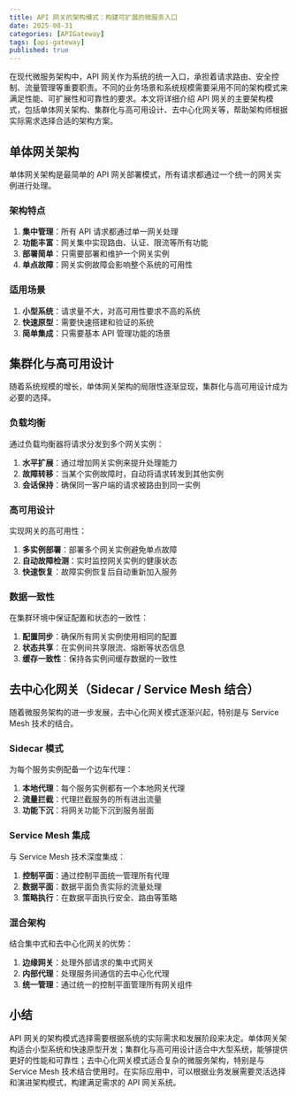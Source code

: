 ```yaml
---
title: API 网关的架构模式：构建可扩展的微服务入口
date: 2025-08-31
categories: [APIGateway]
tags: [api-gateway]
published: true
---
```


在现代微服务架构中，API 网关作为系统的统一入口，承担着请求路由、安全控制、流量管理等重要职责。不同的业务场景和系统规模需要采用不同的架构模式来满足性能、可扩展性和可靠性的要求。本文将详细介绍 API 网关的主要架构模式，包括单体网关架构、集群化与高可用设计、去中心化网关等，帮助架构师根据实际需求选择合适的架构方案。

## 单体网关架构

单体网关架构是最简单的 API 网关部署模式，所有请求都通过一个统一的网关实例进行处理。

### 架构特点

1. **集中管理**：所有 API 请求都通过单一网关处理
2. **功能丰富**：网关集中实现路由、认证、限流等所有功能
3. **部署简单**：只需要部署和维护一个网关实例
4. **单点故障**：网关实例故障会影响整个系统的可用性

### 适用场景

1. **小型系统**：请求量不大，对高可用性要求不高的系统
2. **快速原型**：需要快速搭建和验证的系统
3. **简单集成**：只需要基本 API 管理功能的场景

## 集群化与高可用设计

随着系统规模的增长，单体网关架构的局限性逐渐显现，集群化与高可用设计成为必要的选择。

### 负载均衡

通过负载均衡器将请求分发到多个网关实例：

1. **水平扩展**：通过增加网关实例来提升处理能力
2. **故障转移**：当某个实例故障时，自动将请求转发到其他实例
3. **会话保持**：确保同一客户端的请求被路由到同一实例

### 高可用设计

实现网关的高可用性：

1. **多实例部署**：部署多个网关实例避免单点故障
2. **自动故障检测**：实时监控网关实例的健康状态
3. **快速恢复**：故障实例恢复后自动重新加入服务

### 数据一致性

在集群环境中保证配置和状态的一致性：

1. **配置同步**：确保所有网关实例使用相同的配置
2. **状态共享**：在实例间共享限流、熔断等状态信息
3. **缓存一致性**：保持各实例间缓存数据的一致性

## 去中心化网关（Sidecar / Service Mesh 结合）

随着微服务架构的进一步发展，去中心化网关模式逐渐兴起，特别是与 Service Mesh 技术的结合。

### Sidecar 模式

为每个服务实例配备一个边车代理：

1. **本地代理**：每个服务实例都有一个本地网关代理
2. **流量拦截**：代理拦截服务的所有进出流量
3. **功能下沉**：将网关功能下沉到服务层面

### Service Mesh 集成

与 Service Mesh 技术深度集成：

1. **控制平面**：通过控制平面统一管理所有代理
2. **数据平面**：数据平面负责实际的流量处理
3. **策略执行**：在数据平面执行安全、路由等策略

### 混合架构

结合集中式和去中心化网关的优势：

1. **边缘网关**：处理外部请求的集中式网关
2. **内部代理**：处理服务间通信的去中心化代理
3. **统一管理**：通过统一的控制平面管理所有网关组件

## 小结

API 网关的架构模式选择需要根据系统的实际需求和发展阶段来决定。单体网关架构适合小型系统和快速原型开发；集群化与高可用设计适合中大型系统，能够提供更好的性能和可靠性；去中心化网关模式适合复杂的微服务架构，特别是与 Service Mesh 技术结合使用时。在实际应用中，可以根据业务发展需要灵活选择和演进架构模式，构建满足需求的 API 网关系统。